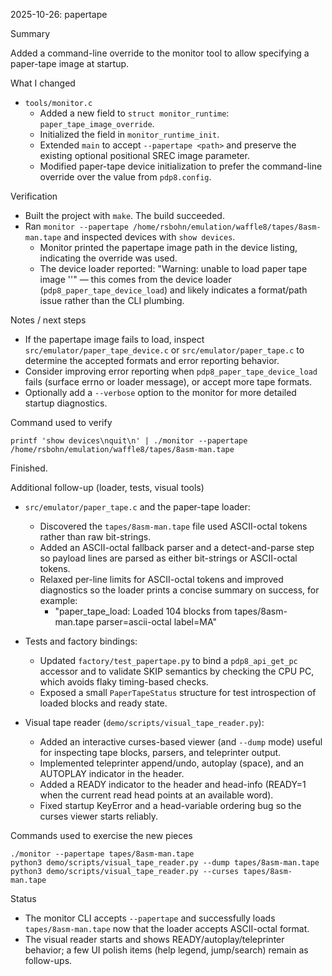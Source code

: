 2025-10-26: papertape

Summary

Added a command-line override to the monitor tool to allow specifying a paper-tape image at startup.

What I changed

- `tools/monitor.c`
  - Added a new field to `struct monitor_runtime`: `paper_tape_image_override`.
  - Initialized the field in `monitor_runtime_init`.
  - Extended `main` to accept `--papertape <path>` and preserve the existing optional positional SREC image parameter.
  - Modified paper-tape device initialization to prefer the command-line override over the value from `pdp8.config`.

Verification

- Built the project with `make`. The build succeeded.
- Ran `monitor --papertape /home/rsbohn/emulation/waffle8/tapes/8asm-man.tape` and inspected devices with `show devices`.
  - Monitor printed the papertape image path in the device listing, indicating the override was used.
  - The device loader reported: "Warning: unable to load paper tape image '<path>'" — this comes from the device loader (`pdp8_paper_tape_device_load`) and likely indicates a format/path issue rather than the CLI plumbing.

Notes / next steps

- If the papertape image fails to load, inspect `src/emulator/paper_tape_device.c` or `src/emulator/paper_tape.c` to determine the accepted formats and error reporting behavior.
- Consider improving error reporting when `pdp8_paper_tape_device_load` fails (surface errno or loader message), or accept more tape formats.
- Optionally add a `--verbose` option to the monitor for more detailed startup diagnostics.

Command used to verify

```
printf 'show devices\nquit\n' | ./monitor --papertape /home/rsbohn/emulation/waffle8/tapes/8asm-man.tape
```

Finished.

Additional follow-up (loader, tests, visual tools)

- `src/emulator/paper_tape.c` and the paper-tape loader:
  - Discovered the `tapes/8asm-man.tape` file used ASCII-octal tokens rather than raw bit-strings.
  - Added an ASCII-octal fallback parser and a detect-and-parse step so payload lines are parsed as either bit-strings or ASCII-octal tokens.
  - Relaxed per-line limits for ASCII-octal tokens and improved diagnostics so the loader prints a concise summary on success, for example:
    - "paper_tape_load: Loaded 104 blocks from tapes/8asm-man.tape parser=ascii-octal label=MA"

- Tests and factory bindings:
  - Updated `factory/test_papertape.py` to bind a `pdp8_api_get_pc` accessor and to validate SKIP semantics by checking the CPU PC, which avoids flaky timing-based checks.
  - Exposed a small `PaperTapeStatus` structure for test introspection of loaded blocks and ready state.

- Visual tape reader (`demo/scripts/visual_tape_reader.py`):
  - Added an interactive curses-based viewer (and `--dump` mode) useful for inspecting tape blocks, parsers, and teleprinter output.
  - Implemented teleprinter append/undo, autoplay (space), and an AUTOPLAY indicator in the header.
  - Added a READY indicator to the header and head-info (READY=1 when the current read head points at an available word).
  - Fixed startup KeyError and a head-variable ordering bug so the curses viewer starts reliably.

Commands used to exercise the new pieces

```
./monitor --papertape tapes/8asm-man.tape
python3 demo/scripts/visual_tape_reader.py --dump tapes/8asm-man.tape
python3 demo/scripts/visual_tape_reader.py --curses tapes/8asm-man.tape
```

Status

- The monitor CLI accepts `--papertape` and successfully loads `tapes/8asm-man.tape` now that the loader accepts ASCII-octal format.
- The visual reader starts and shows READY/autoplay/teleprinter behavior; a few UI polish items (help legend, jump/search) remain as follow-ups.
